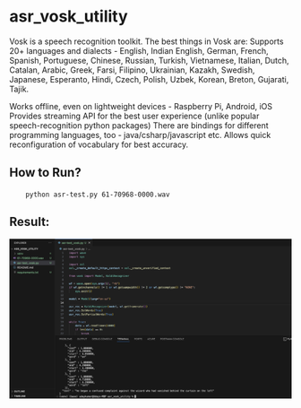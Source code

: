 # asr_vosk_utility


Vosk is a speech recognition toolkit. The best things in Vosk are:
Supports 20+ languages and dialects - English, Indian English, German, French, Spanish, Portuguese, Chinese, Russian, Turkish, Vietnamese, Italian, Dutch, Catalan, Arabic, Greek, Farsi, Filipino, Ukrainian, Kazakh, Swedish, Japanese, Esperanto, Hindi, Czech, Polish, Uzbek, Korean, Breton, Gujarati, Tajik. 

Works offline, even on lightweight devices - Raspberry Pi, Android, iOS
Provides streaming API for the best user experience (unlike popular speech-recognition python packages)
There are bindings for different programming languages, too - java/csharp/javascript etc.
Allows quick reconfiguration of vocabulary for best accuracy.



## How to Run?

```
    python asr-test.py 61-70968-0000.wav
```

## Result:
![screenshot](./images/output.png)
